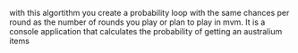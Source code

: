 with this algortithm you create a probability loop with the same chances per round as the number of rounds you play or plan to play in mvm. It is a console application that calculates the probability of getting an australium items

